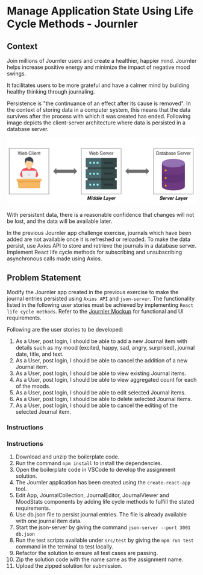# Manage Application State Using Life Cycle Methods - Journler

## Context

Join millions of Journler users and create a healthier, happier mind. Journler helps increase positive energy and minimize the impact of negative mood swings. 

It facilitates users to be more grateful and have a calmer mind by building healthy thinking through journaling. 

Persistence is "the continuance of an effect after its cause is removed". In the context of storing data in a computer system, this means that the data survives after the process with which it was created has ended. Following image depicts the client-server architecture where data is persisted in a database server. 

![](./images/client-server.png) 

With persistent data, there is a reasonable confidence that changes will not be lost, and the data will be available later. 

In the previous Journler app challenge exercise, journals which have been added are not available once it is refreshed or reloaded. To make the data persist, use Axios API to store and retrieve the journals in a database server. Implement React life cycle methods for subscribing and unsubscribing asynchronous calls made using Axios.

## Problem Statement

Modify the Journler app created in the previous exercise to make the journal entries persisted using `Axios API` and `json-server`. The functionality listed in the following user stories must be achieved by implementing `React life cycle methods`. Refer to the [Journler Mockup](Journaler.pdf) for functional and UI requirements.

Following are the user stories to be developed:​​

1. As a User, post login, I should be able to add a new Journal item with details such as my mood (excited, happy, sad, angry, surprised), journal date, title, and text.​
2. As a User, post login, I should be able to cancel the addition of a new Journal item.​
3. As a User, post login, I should be able to view existing Journal items.​
4. As a User, post login, I should be able to view aggregated count for each of the moods.​
5. As a User, post login, I should be able to edit selected Journal items.​
6. As a User, post login, I should be able to delete selected Journal items.​
7. As a User, post login, I should be able to cancel the editing of the selected Journal item.​

### Instructions

### Instructions

1. Download and unzip the boilerplate code.  
2. Run the command `npm install` to install the dependencies. 
3. Open the boilerplate code in VSCode to develop the assignment solution.  
4. The Journler application has been created using the `create-react-app` tool.  
5. Edit App, JournalCollection, JournalEditor, JournalViewer and MoodStats components by adding life cycle methods to fulfill the stated requirements.
6. Use db.json file to persist journal entries. The file is already available with one journal item data. 
7. Start the json-server by giving the command `json-server --port 3001 db.json`  
8. Run the test scripts available under `src/test` by giving the `npm run test` command in the terminal to test locally.
9. Refactor the solution to ensure all test cases are passing. 
10. Zip the solution code with the name same as the assignment name.  
11. Upload the zipped solution for submission.
